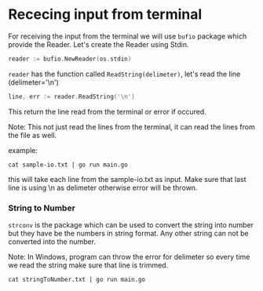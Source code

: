 # Rececing input from terminal

For receiving the input from the terminal we will use `bufio` package which provide the Reader. Let's create the Reader using Stdin.

```go
reader := bufio.NewReader(os.stdin)
```

`reader` has the function called `ReadString(delimeter)`, let's read the line (delimeter='\n')
```go
line, err := reader.ReadString('\n')
```
This return the line read from the terminal or error if occured.

Note: This not just read the lines from the terminal, it can read the lines from the file as well.

example: 
```shell
cat sample-io.txt | go run main.go
```

this will take each line from the sample-io.txt as input. Make sure that last line is using \n as delimeter otherwise error will be thrown.

### String to Number
`strconv` is the package which can be used to convert the string into number but they have be the numbers in string format. Any other string can not be converted into the number.

Note: In Windows, program can throw the error for delimeter so every time we read the string make sure that line is trimmed.

```shell
cat stringToNumber.txt | go run main.go
```